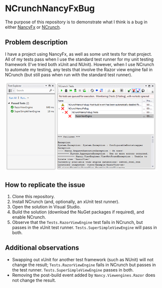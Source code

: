 NCrunchNancyFxBug
=================

The purpose of this repository is to demonstrate what I think is a bug in either [NancyFx](http://nancyfx.org/) or [NCrunch](http://www.ncrunch.net/).

Problem description
-------------------

I have a project using NancyFx, as well as some unit tests for that project. All of my tests pass when I use the standard test runner for my unit testing framework (I've tried both xUnit and NUnit). However, when I use NCrunch to automate my testing, any tests that involve the Razor view engine fail in NCrunch (but still pass when run with the standard test runner).

![Test Results](test-results.png?raw=true)

How to replicate the issue
--------------------------

1. Clone this repository.
2. Install NCrunch (and, optionally, an xUnit test runner).
3. Open the solution in Visual Studio.
4. Build the solution (download the NuGet packages if required), and enable NCrunch.
5. Observe that the `Tests.RazorViewEngine` test fails in NCrunch, but passes in the xUnit test runner. `Tests.SuperSimpleViewEngine` will pass in both.

Additional observations
-----------------------

* Swapping out xUnit for another test framework (such as NUnit) will not change the result; `Tests.RazorViewEngine` fails in NCrunch but passes in the test runner. `Tests.SuperSimpleViewEngine` passes in both.
* Removing the post-build event added by `Nancy.Viewengines.Razor` does not change the result. 